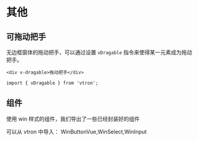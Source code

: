 # 其他

## 可拖动把手

无边框窗体的拖动把手，可以通过设置 `vDragable` 指令来使得某一元素成为拖动把手。

```vue
<div v-dragable>拖动把手</div>

import { vDragable } from 'vtron';
```

## 组件

使用 win 样式的组件，我们导出了一些已经封装好的组件

可以从 vtron 中导入：
WinButtonVue,WinSelect,WinInput
